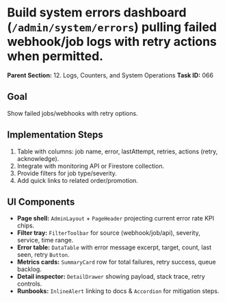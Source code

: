 # Build system errors dashboard (`/admin/system/errors`) pulling failed webhook/job logs with retry actions when permitted.

**Parent Section:** 12. Logs, Counters, and System Operations
**Task ID:** 066

## Goal
Show failed jobs/webhooks with retry options.

## Implementation Steps
1. Table with columns: job name, error, lastAttempt, retries, actions (retry, acknowledge).
2. Integrate with monitoring API or Firestore collection.
3. Provide filters for job type/severity.
4. Add quick links to related order/promotion.

## UI Components
- **Page shell:** `AdminLayout` + `PageHeader` projecting current error rate KPI chips.
- **Filter tray:** `FilterToolbar` for source (webhook/job/api), severity, service, time range.
- **Error table:** `DataTable` with error message excerpt, target, count, last seen, retry `Button`.
- **Metrics cards:** `SummaryCard` row for total failures, retry success, queue backlog.
- **Detail inspector:** `DetailDrawer` showing payload, stack trace, retry controls.
- **Runbooks:** `InlineAlert` linking to docs & `Accordion` for mitigation steps.
